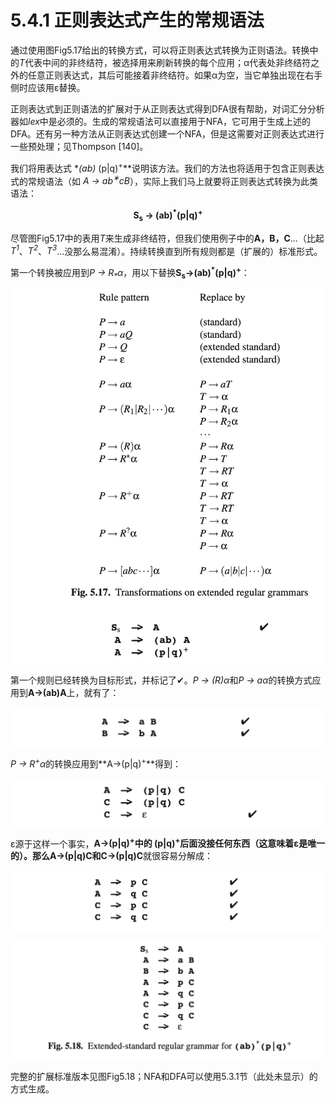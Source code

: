 # 5.4.1 正则表达式产生的常规语法

通过使用图Fig5.17给出的转换方式，可以将正则表达式转换为正则语法。转换中的*T*代表中间的非终结符，被选择用来刷新转换的每个应用；α代表处非终结符之外的任意正则表达式，其后可能接着非终结符。如果α为空，当它单独出现在右手侧时应该用ε替换。

正则表达式到正则语法的扩展对于从正则表达式得到DFA很有帮助，对词汇分分析器如*lex*中是必须的。生成的常规语法可以直接用于NFA，它可用于生成上述的DFA。还有另一种方法从正则表达式创建一个NFA，但是这需要对正则表达式进行一些预处理；见Thompson [140]。

我们将用表达式 **(ab)<sup>* </sup>(p|q)<sup>+</sup>**说明该方法。我们的方法也将适用于包含正则表达式的常规语法（如 *A → ab<sup>∗</sup>cB*），实际上我们马上就要将正则表达式转换为此类语法：

**<center>S<sub>s</sub> -> (ab)<sup>*</sup>(p|q)<sup>+</sup></center>**

尽管图Fig5.17中的表用*T*来生成非终结符，但我们使用例子中的**A，B，C**...（比起*T<sup>1</sup>*、*T<sup>2</sup>*、*T<sup>3</sup>*...没那么易混淆）。持续转换直到所有规则都是（扩展的）标准形式。

第一个转换被应用到*P → R<sub>\*</sub>α*，用以下替换**S<sub>s</sub>->(ab)<sup>\*</sup>(p|q)<sup>+</sup>**：

![图1](../../img/5.4.1_1-Fig.5.17.png)

第一个规则已经转换为目标形式，并标记了✔。*P → (R)α*和*P → aα*的转换方式应用到**A->(ab)A**上，就有了：

![图2](../../img/5.4.1_2.png)

*P → R<sup>+</sup>α*的转换应用到**A->(p|q)<sup>+</sup>**得到：

![图3](../../img/5.4.1_3.png)

ε源于这样一个事实，**A->(p|q)<sup>+</sup>**中的 **(p|q)<sup>+</sup>**后面没接任何东西（这意味着ε是唯一的）。那么**A->(p|q)C**和**C->(p|q)C**就很容易分解成：

![图4](../../img/5.4.1_4.png)

![图5](../../img/5.4.1_5-Fig.5.18.png)

完整的扩展标准版本见图Fig5.18；NFA和DFA可以使用5.3.1节（此处未显示）的方式生成。